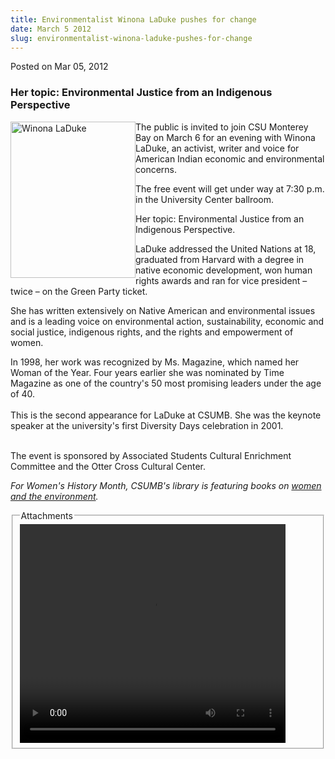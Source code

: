 ```yaml
---
title: Environmentalist Winona LaDuke pushes for change
date: March 5 2012
slug: environmentalist-winona-laduke-pushes-for-change
---
```


 



<span class="date">Posted on Mar 05, 2012    </span>
<h3>Her topic: Environmental Justice from an Indigenous
Perspective</h3>
<p><img alt="Winona LaDuke" src="https://news.csumb.edu/sites/default/files/65/attachments/news/images/winona-laduke.jpg" style="float:left; width:200px; height:250px">The public is
invited to join CSU Monterey Bay on March 6 for an evening with
Winona LaDuke, an activist, writer and voice for American Indian
economic and environmental concerns.</img></p>
<p>The free event will get under way at 7:30 p.m. in the University
Center ballroom.&#xA0;</p>
<p>Her topic: Environmental Justice from an Indigenous
Perspective.</p>
<p>LaDuke addressed the United Nations at 18, graduated from
Harvard with a degree in native economic development, won human
rights awards and ran for vice president &#x2013; twice &#x2013; on the Green
Party ticket.</p>
<p>She has written extensively on Native American and environmental
issues and is a leading voice on environmental action,
sustainability, economic and social justice, indigenous rights, and
the rights and empowerment of women.</p>
<p>In 1998, her work was recognized by Ms. Magazine, which named
her Woman of the Year. Four years earlier she was nominated by Time
Magazine as one of the country&apos;s 50 most promising leaders under
the age of 40.<br>
<br>
This is the second appearance for LaDuke at CSUMB. She was the
keynote speaker at the university&apos;s first Diversity Days
celebration in 2001.</br></br></p>
<p>The event is sponsored by Associated Students Cultural
Enrichment Committee and the Otter Cross Cultural Center.</p>
<p><em>For Women&apos;s History Month, CSUMB&apos;s library is featuring
books on <a href="https://library.csumb.edu/womens-history-month-2012" rel="nofollow">women and the environment</a>.&#xA0;</em></p>
<fieldset class="fieldgroup group-attachments">
<legend>Attachments</legend>
<div class="field field-type-emvideo field-field-attach-video">
<div class="field-items">
<div class="field-item odd">
<div class="emvideo emvideo-video emvideo-youtube">
<div class="emfield-emvideo emfield-emvideo-youtube">
<div id="emvideo-youtube-flash-wrapper-1">
<!--<object type="application/x-shockwave-flash" height="350" width="425" data="https://www.youtube.com/v/1_6CqRJvmls&amp;rel=0&amp;enablejsapi=1&amp;playerapiid=ytplayer&amp;fs=1" id="emvideo-youtube-flash-1">
          <param name="movie" value="https://www.youtube.com/v/1_6CqRJvmls&amp;rel=0&amp;enablejsapi=1&amp;playerapiid=ytplayer&amp;fs=1" />
          <param name="allowScriptAccess" value="sameDomain"/>
          <param name="quality" value="best"/>
          <param name="allowFullScreen" value="true"/>
          <param name="bgcolor" value="#FFFFFF"/>
          <param name="scale" value="noScale"/>
          <param name="salign" value="TL"/>
          <param name="FlashVars" value="playerMode=embedded" />
          <param name="wmode" value="transparent" />
        </object>-->
<video controls="" width="425" height="350">
<source src="https://r18---sn-o097zne7.googlevideo.com/videoplayback?key=yt5&amp;signature=37ED226A3961054D047FE5C891780CA7188FC983.4A0B8D3D55CFEF32C36B7EFF0F058820998F4430&amp;id=o-ACcKhEB4KR-UiCB2w89BkIkJ5vwq51uldCUtRhcWs0pR&amp;fexp=900718,907263,916104,923368,927622,929821,930676,936121,9406392,941004,943917,947225,948124,952302,952605,952901,955301,957103,957105,957201,959701&amp;mm=31&amp;ipbits=0&amp;initcwndbps=4235000&amp;ratebypass=yes&amp;pl=23&amp;sver=3&amp;sparams=dur,id,initcwndbps,ip,ipbits,itag,mm,ms,mv,pl,ratebypass,source,upn,expire&amp;expire=1422346554&amp;upn=uxURmdcyO0g&amp;ip=198.189.249.65&amp;ms=au&amp;itag=18&amp;mt=1422324914&amp;dur=100.472&amp;mv=m&amp;source=youtube&amp;name=1_6CqRJvmls" type="video/mp4"/></video></div>
</div>
</div>
</div>
</div>
</div>
</fieldset>





 
